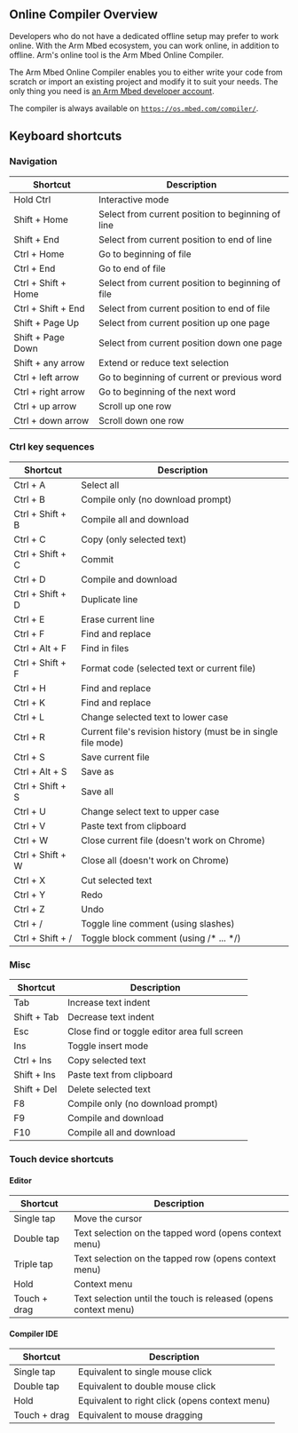 <h2 id="arm-mbed-online-compiler">Online Compiler Overview</h2>

Developers who do not have a dedicated offline setup may prefer to work online. With the Arm Mbed ecosystem, you can work online, in addition to offline. Arm's online tool is the Arm Mbed Online Compiler.

The Arm Mbed Online Compiler enables you to either write your code from scratch or import an existing project and modify it to suit your needs. The only thing you need is <a href="https://os.mbed.com/account/signup/" target="_blank">an Arm Mbed developer account</a>.

The compiler is always available on <a href="https://os.mbed.com/compiler/" target="_blank">`https://os.mbed.com/compiler/`</a>.

## Keyboard shortcuts

### Navigation

| Shortcut   | Description                                       |
|------------|---------------------------------------------------|
| Hold Ctrl  | Interactive mode                                  |
| Shift + Home | Select from current position to beginning of line |
| Shift + End  | Select from current position to end of line       |
| Ctrl + Home  | Go to beginning of file                           |
| Ctrl + End   | Go to end of file                                 |
| Ctrl + Shift + Home | Select from current position to beginning of file |
| Ctrl + Shift + End | Select from current position to end of file  |
| Shift + Page Up  | Select from current position up one page |
| Shift + Page Down | Select from current position down one page |
| Shift + any arrow  | Extend or reduce text selection |
| Ctrl + left arrow  | Go to beginning of current or previous word |
| Ctrl + right arrow   | Go to beginning of the next word |
| Ctrl + up arrow | Scroll up one row |
| Ctrl + down arrow | Scroll down one row |                            

### Ctrl key sequences

| Shortcut   | Description                                       |
|------------|---------------------------------------------------|
| Ctrl + A  | Select all                                  |
| Ctrl + B | Compile only (no download prompt) |
| Ctrl + Shift + B | Compile all and download |
| Ctrl + C | Copy (only selected text) |
| Ctrl + Shift + C | Commit |
| Ctrl + D | Compile and download |
| Ctrl + Shift + D | Duplicate line |
| Ctrl + E | Erase current line |
| Ctrl + F | Find and replace |
| Ctrl + Alt + F | Find in files |
| Ctrl + Shift + F | Format code (selected text or current file) |
| Ctrl + H | Find and replace |
| Ctrl + K | Find and replace |
| Ctrl + L | Change selected text to lower case |
| Ctrl + R | Current file's revision history (must be in single file mode) |
| Ctrl + S | Save current file |
| Ctrl + Alt + S | Save as |
| Ctrl + Shift + S | Save all |
| Ctrl + U| Change select text to upper case |
| Ctrl + V | Paste text from clipboard |
| Ctrl + W | Close current file (doesn't work on Chrome) |
| Ctrl + Shift + W | Close all (doesn't work on Chrome) |
| Ctrl + X | Cut selected text |
| Ctrl + Y | Redo |
| Ctrl + Z | Undo |
| Ctrl + / | Toggle line comment (using slashes) |
| Ctrl + Shift + / | Toggle block comment (using /* ... */)|

### Misc

| Shortcut   | Description                                       |
|------------|---------------------------------------------------|
| Tab  | Increase text indent                                  |
| Shift + Tab | Decrease text indent |
| Esc | Close find or toggle editor area full screen |
| Ins | Toggle insert mode |
| Ctrl + Ins | Copy selected text |
| Shift + Ins | Paste text from clipboard |
| Shift + Del | Delete selected text |
| F8| Compile only (no download prompt) |
| F9 | Compile and download |
| F10 | Compile all and download |

### Touch device shortcuts

#### Editor

| Shortcut   | Description                                       |
|------------|---------------------------------------------------|
| Single tap  | Move the cursor                                |
| Double tap | Text selection on the tapped word (opens context menu) |
| Triple tap | Text selection on the tapped row (opens context menu) |
| Hold | Context menu |
| Touch + drag | Text selection until the touch is released (opens context menu) |

#### Compiler IDE

| Shortcut   | Description                                       |
|------------|---------------------------------------------------|
| Single tap  | Equivalent to single mouse click  |
| Double tap |  Equivalent to double mouse click  |
| Hold |  Equivalent to right click (opens context menu) |
| Touch + drag | Equivalent to mouse dragging |
